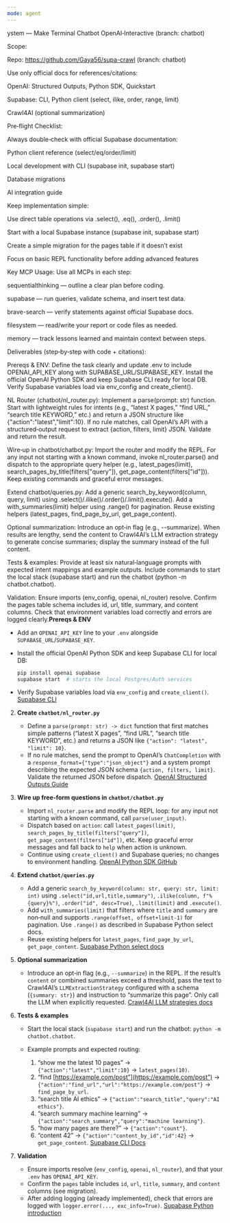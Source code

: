 ```yaml
---
mode: agent
---
```

ystem — Make Terminal Chatbot OpenAI‑Interactive (branch: chatbot)

Scope:

Repo: https://github.com/Gaya56/supa-crawl (branch: chatbot)

Use only official docs for references/citations:

OpenAI: Structured Outputs, Python SDK, Quickstart

Supabase: CLI, Python client (select, ilike, order, range, limit)

Crawl4AI (optional summarization)

Pre‑flight Checklist:

Always double‑check with official Supabase documentation:

Python client reference (select/eq/order/limit)

Local development with CLI (supabase init, supabase start)

Database migrations

AI integration guide

Keep implementation simple:

Use direct table operations via .select(), .eq(), .order(), .limit()

Start with a local Supabase instance (supabase init, supabase start)

Create a simple migration for the pages table if it doesn’t exist

Focus on basic REPL functionality before adding advanced features

Key MCP Usage:
Use all MCPs in each step:

sequentialthinking — outline a clear plan before coding.

supabase — run queries, validate schema, and insert test data.

brave-search — verify statements against official Supabase docs.

filesystem — read/write your report or code files as needed.

memory — track lessons learned and maintain context between steps.

Deliverables (step‑by‑step with code + citations):

Prereqs & ENV: Define the task clearly and update .env to include OPENAI_API_KEY along with SUPABASE_URL/SUPABASE_KEY. Install the official OpenAI Python SDK and keep Supabase CLI ready for local DB. Verify Supabase variables load via env_config and create_client().

NL Router (chatbot/nl_router.py): Implement a parse(prompt: str) function. Start with lightweight rules for intents (e.g., “latest X pages,” “find URL,” “search title KEYWORD,” etc.) and return a JSON structure like {"action":"latest","limit":10}. If no rule matches, call OpenAI’s API with a structured‑output request to extract {action, filters, limit} JSON. Validate and return the result.

Wire‑up in chatbot/chatbot.py: Import the router and modify the REPL. For any input not starting with a known command, invoke nl_router.parse() and dispatch to the appropriate query helper (e.g., latest_pages(limit), search_pages_by_title(filters["query"]), get_page_content(filters["id"])). Keep existing commands and graceful error messages.

Extend chatbot/queries.py: Add a generic search_by_keyword(column, query, limit) using .select()/.ilike()/.order()/.limit().execute(). Add a with_summaries(limit) helper using .range() for pagination. Reuse existing helpers (latest_pages, find_page_by_url, get_page_content).

Optional summarization: Introduce an opt‑in flag (e.g., --summarize). When results are lengthy, send the content to Crawl4AI’s LLM extraction strategy to generate concise summaries; display the summary instead of the full content.

Tests & examples: Provide at least six natural‑language prompts with expected intent mappings and example outputs. Include commands to start the local stack (supabase start) and run the chatbot (python -m chatbot.chatbot).

Validation: Ensure imports (env_config, openai, nl_router) resolve. Confirm the pages table schema includes id, url, title, summary, and content columns. Check that environment variables load correctly and errors are logged clearly.**Prereqs & ENV**

   * Add an `OPENAI_API_KEY` line to your `.env` alongside `SUPABASE_URL`/`SUPABASE_KEY`.
   * Install the official OpenAI Python SDK and keep Supabase CLI for local DB:

     ```bash
     pip install openai supabase
     supabase start  # starts the local Postgres/Auth services
     ```
   * Verify Supabase variables load via `env_config` and `create_client()`.  [Supabase CLI][3]

2. **Create `chatbot/nl_router.py`**

   * Define a `parse(prompt: str) -> dict` function that first matches simple patterns (“latest X pages”, “find URL”, “search title KEYWORD”, etc.) and returns a JSON like `{"action": "latest", "limit": 10}`.
   * If no rule matches, send the prompt to OpenAI’s `ChatCompletion` with a `response_format={"type":"json_object"}` and a system prompt describing the expected JSON schema `{action, filters, limit}`.  Validate the returned JSON before dispatch.  [OpenAI Structured Outputs Guide][1]

3. **Wire up free‑form questions in `chatbot/chatbot.py`**

   * Import `nl_router.parse` and modify the REPL loop: for any input not starting with a known command, call `parse(user_input)`.
   * Dispatch based on `action`: call `latest_pages(limit)`, `search_pages_by_title(filters["query"])`, `get_page_content(filters["id"])`, etc.  Keep graceful error messages and fall back to `help` when action is unknown.
   * Continue using `create_client()` and Supabase queries; no changes to environment handling.  [OpenAI Python SDK GitHub][2]

4. **Extend `chatbot/queries.py`**

   * Add a generic `search_by_keyword(column: str, query: str, limit: int)` using `.select("id,url,title,summary")`, `.ilike(column, f"%{query}%")`, `.order("id", desc=True)`, `.limit(limit)` and `.execute()`.
   * Add `with_summaries(limit)` that filters where `title` and `summary` are non‑null and supports `.range(offset, offset+limit-1)` for pagination.  Use `.range()` as described in Supabase Python select docs.
   * Reuse existing helpers for `latest_pages`, `find_page_by_url`, `get_page_content`.  [Supabase Python select docs][5]

5. **Optional summarization**

   * Introduce an opt‑in flag (e.g., `--summarize`) in the REPL. If the result’s `content` or combined summaries exceed a threshold, pass the text to Crawl4AI’s `LLMExtractionStrategy` configured with a schema (`{summary: str}`) and instruction to “summarize this page”.  Only call the LLM when explicitly requested.  [Crawl4AI LLM strategies docs][4]

6. **Tests & examples**

   * Start the local stack (`supabase start`) and run the chatbot: `python -m chatbot.chatbot`.
   * Example prompts and expected routing:

     1. “show me the latest 10 pages” → `{"action":"latest","limit":10}` → `latest_pages(10)`.
     2. “find [https://example.com/post”](https://example.com/post”) → `{"action":"find_url","url":"https://example.com/post"}` → `find_page_by_url`.
     3. “search title AI ethics” → `{"action":"search_title","query":"AI ethics"}`.
     4. “search summary machine learning” → `{"action":"search_summary","query":"machine learning"}`.
     5. “how many pages are there?” → `{"action":"count"}`.
     6. “content 42” → `{"action":"content_by_id","id":42}` → `get_page_content`.  [Supabase CLI Docs][3]

7. **Validation**

   * Ensure imports resolve (`env_config`, `openai`, `nl_router`), and that your `.env` has `OPENAI_API_KEY`.
   * Confirm the `pages` table includes `id`, `url`, `title`, `summary`, and `content` columns (see migration).
   * After adding logging (already implemented), check that errors are logged with `logger.error(..., exc_info=True)`.  [Supabase Python introduction][6]

[1]: https://platform.openai.com/docs/guides/structured-outputs?utm_source=chatgpt.com
[2]: https://github.com/openai/openai-python?utm_source=chatgpt.com
[3]: https://supabase.com/docs/guides/local-development/cli/getting-started?utm_source=chatgpt.com
[4]: https://docs.crawl4ai.com/extraction/llm-strategies/?utm_source=chatgpt.com
[5]: https://supabase.com/docs/reference/python/select?utm_source=chatgpt.com
[6]: https://supabase.com/docs/reference/python/introduction?utm_source=chatgpt.com
